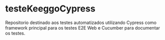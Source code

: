 # testeKeeggoCypress
Repositorio destinado aos testes automatizados utilizando Cypress como framework principal para os testes E2E Web e Cucumber para documentar os testes.
